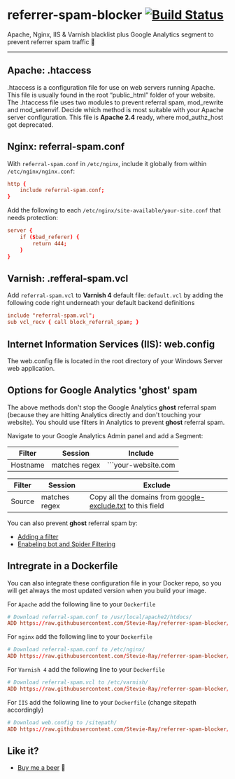 referrer-spam-blocker [![Build Status](https://travis-ci.org/Stevie-Ray/referrer-spam-blocker.svg)](https://travis-ci.org/Stevie-Ray/referrer-spam-blocker)
====================================

Apache, Nginx, IIS & Varnish blacklist plus Google Analytics segment to prevent referrer spam traffic 👾

- - - -

## Apache: .htaccess

.htaccess is a configuration file for use on web servers running Apache. This file is usually found in the root “public_html” folder of your website. The .htaccess file uses two modules to prevent referral spam, mod_rewrite and mod_setenvif. Decide which method is most suitable with your Apache server configuration. This file is **Apache 2.4** ready, where mod_authz_host got deprecated.


## Nginx: referral-spam.conf

With `referral-spam.conf` in `/etc/nginx`, include it globally from within `/etc/nginx/nginx.conf`:

```conf
http {
	include referral-spam.conf;
}
```

Add the following to each `/etc/nginx/site-available/your-site.conf` that needs protection:

```conf
server {
	if ($bad_referer) {
		return 444;
	}
}
```


## Varnish: .refferal-spam.vcl

Add `referral-spam.vcl` to **Varnish 4** default file: `default.vcl` by adding the following code right underneath your default backend definitions

```conf
include "referral-spam.vcl";
sub vcl_recv { call block_referral_spam; }
```


## Internet Information Services (IIS): web.config 

The web.config file is located in the root directory of your Windows Server web application.


## Options for Google Analytics 'ghost' spam

The above methods don't stop the Google Analytics **ghost** referral spam (because they are hitting Analytics directly and don't touching your website). You should use filters in Analytics to prevent **ghost** referral spam. 


Navigate to your Google Analytics Admin panel and add a Segment:

Filter | Session | **Include**
------------ | ------------- | -------------
Hostname | matches regex | ```your-website\.com|www\.your-website\.com```

Filter | Session | **Exclude**
------------ | ------------- | -------------
Source | matches regex |Copy all the domains from [google-exclude.txt](https://raw.githubusercontent.com/Stevie-Ray/referrer-spam-blocker/master/google-exclude.txt) to this field

You can also prevent **ghost** referral spam by:

  * [Adding a filter](https://support.google.com/analytics/answer/1033162)
  * [Enabeling bot and Spider Filtering](https://plus.google.com/+GoogleAnalytics/posts/2tJ79CkfnZk) 

## Intregrate in a Dockerfile

You can also integrate these configuration file in your Docker repo, so you will get always the most updated version when you build your image.

For `Apache` add the following line to your `Dockerfile`
```conf
# Download referral-spam.conf to /usr/local/apache2/htdocs/
ADD https://raw.githubusercontent.com/Stevie-Ray/referrer-spam-blocker/master/.htaccess /usr/local/apache2/htdocs/
```
For `nginx` add the following line to your `Dockerfile`
```conf
# Download referral-spam.conf to /etc/nginx/
ADD https://raw.githubusercontent.com/Stevie-Ray/referrer-spam-blocker/master/referral-spam.conf /etc/nginx/
```
For `Varnish 4` add the following line to your `Dockerfile`
```conf
# Download referral-spam.vcl to /etc/varnish/
ADD https://raw.githubusercontent.com/Stevie-Ray/referrer-spam-blocker/master/referral-spam.vcl /etc/varnish/
```
For `IIS` add the following line to your `Dockerfile` (change sitepath accordingly)
```conf
# Download web.config to /sitepath/
ADD https://raw.githubusercontent.com/Stevie-Ray/referrer-spam-blocker/master/web.config /sitepath/
```

## Like it?

- [Buy me a beer](https://www.paypal.com/cgi-bin/webscr?cmd=_s-xclick&hosted_button_id=4XC7KX75K6636) 🍺
